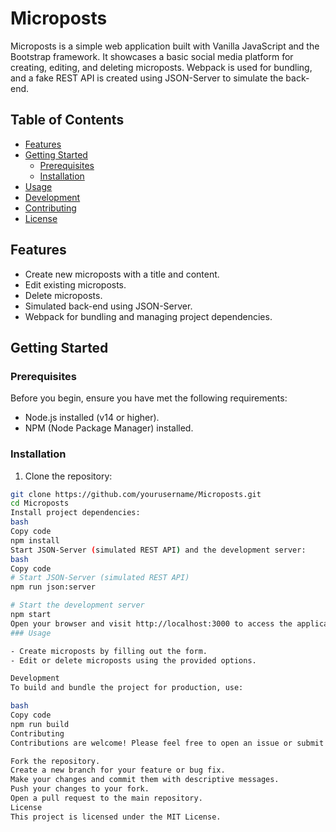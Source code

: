 # Microposts

Microposts is a simple web application built with Vanilla JavaScript and the Bootstrap framework. It showcases a basic social media platform for creating, editing, and deleting microposts. Webpack is used for bundling, and a fake REST API is created using JSON-Server to simulate the back-end.

## Table of Contents

- [Features](#features)
- [Getting Started](#getting-started)
  - [Prerequisites](#prerequisites)
  - [Installation](#installation)
- [Usage](#usage)
- [Development](#development)
- [Contributing](#contributing)
- [License](#license)

## Features

- Create new microposts with a title and content.
- Edit existing microposts.
- Delete microposts.
- Simulated back-end using JSON-Server.
- Webpack for bundling and managing project dependencies.

## Getting Started

### Prerequisites

Before you begin, ensure you have met the following requirements:

- Node.js installed (v14 or higher).
- NPM (Node Package Manager) installed.

### Installation

1. Clone the repository:

```bash
git clone https://github.com/yourusername/Microposts.git
cd Microposts
Install project dependencies:
bash
Copy code
npm install
Start JSON-Server (simulated REST API) and the development server:
bash
Copy code
# Start JSON-Server (simulated REST API)
npm run json:server

# Start the development server
npm start
Open your browser and visit http://localhost:3000 to access the application.
### Usage

- Create microposts by filling out the form.
- Edit or delete microposts using the provided options.

Development
To build and bundle the project for production, use:

bash
Copy code
npm run build
Contributing
Contributions are welcome! Please feel free to open an issue or submit a pull request.

Fork the repository.
Create a new branch for your feature or bug fix.
Make your changes and commit them with descriptive messages.
Push your changes to your fork.
Open a pull request to the main repository.
License
This project is licensed under the MIT License.
